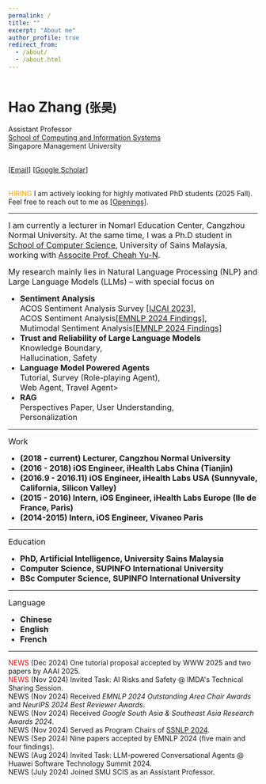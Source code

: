 ```yaml
---
permalink: /
title: ""
excerpt: "About me"
author_profile: true
redirect_from: 
  - /about/
  - /about.html
---
```


<header></header>
  
  <h1>
    Hao Zhang <small>(张昊)</small>
</h1>
<div class="row">
    <div class="col-sm-7">
        <p>
            Assistant Professor<br>
            <a href="https://computing.smu.edu.sg/people/full-time-faculty">School of Computing and Information Systems</a><br>
            Singapore Management University<br>
        </p>
        <p>
            <br>
            [<a href="mailto:dengyang17dydy@gmail.com">Email</a>]
            [<a href="https://scholar.google.com/citations?user=OshWT3UAAAAJ">Google Scholar</a>]
        </p>
        <p>
            <br>
            <span style="color: orange;">HIRING</span> I am actively looking for highly motivated PhD students (2025 Fall). Feel free to reach out to me as <a href="https://dengyang17.github.io/files/Openings.pdf">[Openings]</a>.<br>
        </p>
    </div>
</div>
<hr>
<p>
    <font size="3">
     I am currently a lecturer in Nomarl Education Center, Cangzhou Normal University. At the same time, I was a Ph.D student in <a href="https://cs.usm.my/">School of Computer Science</a>, University of Sains Malaysia, working with <a href="https://cs.usm.my/index.php/faculty-member/173-cheah-yu-n-associate-professor-dr">Associte Prof. Cheah Yu-N</a>.
    </font>
</p>
<p>
    <font size="3">
        My research mainly lies in Natural Language Processing (NLP) and Large Language Models (LLMs) – with special focus on 
        <ul>
            <li> <b>Sentiment Analysis</b><br>ACOS Sentiment Analysis Survey <a href="https://arxiv.org/abs/2305.02750">[IJCAI 2023]</a>,<br>ACOS Sentiment Analysis<a href="https://arxiv.org/abs/2403.06769">[EMNLP 2024 Findings]</a>, <br>Mutimodal Sentiment Analysis<a href="https://aclanthology.org/2024.emnlp-main.1175/">[EMNLP 2024 Findings]</a> </li>
            <li> <b>Trust and Reliability of Large Language Models</b><br>Knowledge Boundary,<br>Hallucination, Safety</li>
            <li> <b>Language Model Powered Agents</b><br>Tutorial, Survey (Role-playing Agent), <br>Web Agent, Travel Agent></li>
            <li> <b>RAG</b><br>Perspectives Paper, User Understanding,<br>Personalization</li>
        </ul>
    </font>
</p>
<hr>
<p>
    <font size="3">
        Work 
        <ul>
            <li> <b>(2018 - current) Lecturer, Cangzhou Normal University</b></li>
            <li> <b>(2016 - 2018) iOS Engineer, iHealth Labs China (Tianjin)</b></li>
            <li> <b>(2016.9 - 2016.11) iOS Engineer, iHealth Labs USA (Sunnyvale, California, Silicon Valley)</b></li>
            <li> <b>(2015 - 2016) Intern, iOS Engineer, iHealth Labs Europe (Ile de France, Paris)</b></li>
            <li> <b>(2014-2015) Intern, iOS Engineer, Vivaneo Paris</b></li>
        </ul>
    </font>
</p>
<hr>
<p>
    <font size="3">
        Education 
        <ul>
            <li> <b>PhD, Artificial Intelligence, University Sains Malaysia</b></li>
            <li> <b>Computer Science, SUPINFO International University</b></li>
            <li> <b>BSc Computer Science, SUPINFO International University</b></li>
        </ul>
    </font>
</p>
<hr>
<p>
    <font size="3">
        Language 
        <ul>
            <li> <b>Chinese</b></li>
            <li> <b>English</b></li>
            <li> <b>French</b></li>
        </ul>
    </font>
</p>
<hr>
<p>
    <span style="color: red;">NEWS</span> (Dec 2024) One tutorial proposal accepted by WWW 2025 and two papers by AAAI 2025.<br>
    <span style="color: red;">NEWS</span> (Nov 2024) Invited Task: AI Risks and Safety @ IMDA's Technical Sharing Session.<br>
    <span class="label label-danger">NEWS</span> (Nov 2024) Received <i>EMNLP 2024 Outstanding Area Chair Awards</i> and <i>NeurIPS 2024 Best Reviewer Awards</i>.<br>
    <span class="label label-danger">NEWS</span> (Nov 2024) Received <i>Google South Asia & Southeast Asia Research Awards 2024</i>.<br>
    <span class="label label-danger">NEWS</span> (Nov 2024) Served as Program Chairs of <a href="https://wing-nus.github.io/SSNLP-2024/">SSNLP 2024</a>.<br>
    <span class="label label-danger">NEWS</span> (Sep 2024) Nine papers accepted by EMNLP 2024 (five main and four findings).<br>
    <span class="label label-danger">NEWS</span> (Aug 2024) Invited Task: LLM-powered Conversational Agents @ Huawei Software Technology Summit 2024.<br>
    <span class="label label-danger">NEWS</span> (July 2024) Joined SMU SCIS as an Assistant Professor.<br>
</p>

